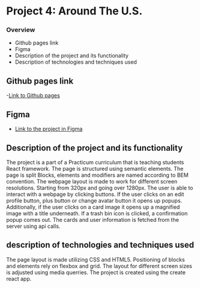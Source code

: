 # Project 4: Around The U.S.

### Overview
- Github pages link
- Figma
- Description of the project and its functionality
- Description of technologies and techniques used

## Github pages link

-[Link to Github pages]()

## Figma

- [Link to the project in Figma](https://www.figma.com/file/avLHzpJw2dmU2NaDATZ6CX/Sprint-5%3A-Around-The-U.S.-%2F-desktop-%2B-mobile?node-id=0%3A1)

## Description of the project and its functionality

The project is a part of a Practicum curriculum that is teaching students React framework.
The page is structured using semantic elements. The page is split Blocks, elements and modifiers are named according to BEM convention. The webpage layout is made to work for different screen resolutions. Starting from 320px and going over 1280px. The user is able to interact with a webpage by clicking buttons. If the user clicks on an edit profile button, plus button or change avatar button it opens up popups. Additionally, if the user clicks on a card image it opens up a magnified image with a title underneath. If a trash bin icon is clicked, a confirmation popup comes out. The cards and user information is fetched from the server using api calls.


## description of technologies and techniques used

The page layout is made utilizing CSS and HTML5. Positioning of blocks and elements rely on flexbox and grid. The layout for different screen sizes is adjusted using media querries. The project is created using the create react app. 


